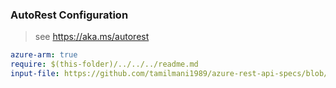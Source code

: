 ### AutoRest Configuration
> see https://aka.ms/autorest

``` yaml
azure-arm: true
require: $(this-folder)/../../../readme.md
input-file: https://github.com/tamilmani1989/azure-rest-api-specs/blob/2a9cf008b34a8fdfb94d571ca48f98f35465254b/specification/dnc/resource-manager/Microsoft.DelegatedNetwork/stable/2021-03-15/orchestrators.json
```
